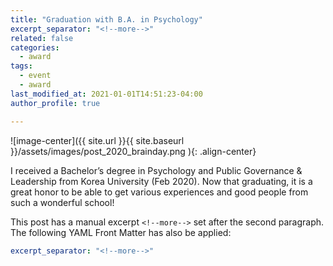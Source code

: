 ```yaml
---
title: "Graduation with B.A. in Psychology"
excerpt_separator: "<!--more-->"
related: false
categories:
  - award
tags:
  - event
  - award
last_modified_at: 2021-01-01T14:51:23-04:00
author_profile: true

---
```


![image-center]({{ site.url }}{{ site.baseurl }}/assets/images/post_2020_brainday.png ){: .align-center}

I received a Bachelor’s degree in Psychology and Public Governance & Leadership from Korea University (Feb 2020). Now that graduating, it is a great honor to be able to get various experiences and good people from such a wonderful school! 

<!--more-->

This post has a manual excerpt `<!--more-->` set after the second paragraph. The following YAML Front Matter has also be applied:

```yaml
excerpt_separator: "<!--more-->"
```
